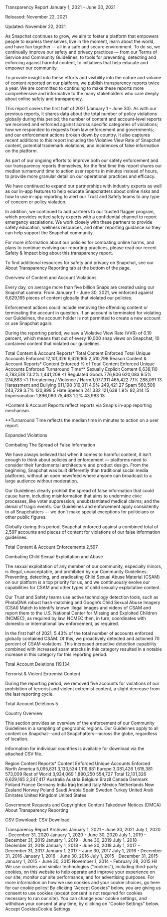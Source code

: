 Transparency Report
January 1, 2021 – June 30, 2021

Released: November 22, 2021

Updated: November 22, 2021

As Snapchat continues to grow, we aim to foster a platform that empowers people to express themselves, live in the moment, learn about the world, and have fun together -- all in a safe and secure environment. To do so, we continually improve our safety and privacy practices — from our Terms of Service and Community Guidelines, to tools for preventing, detecting and enforcing against harmful content, to initiatives that help educate and empower our community. 

To provide insight into these efforts and visibility into the nature and volume of content reported on our platform, we publish transparency reports twice a year. We are committed to continuing to make these reports more comprehensive and informative to the many stakeholders who care deeply about online safety and transparency. 

This report covers the first half of 2021 (January 1 - June 30). As with our previous reports, it shares data about the total number of policy violations globally during this period; the number of content and account-level reports we received and enforced against across specific categories of violations; how we responded to requests from law enforcement and governments; and our enforcement actions broken down by country. It also captures recent additions to this report including the Violative View Rate of Snapchat content, potential trademark violations, and incidences of false information on the platform. 

As part of our ongoing efforts to improve both our safety enforcement and our transparency reports themselves, for the first time this report shares our median turnaround time to action user reports in minutes instead of hours, to provide more granular detail on our operational practices and efficacy. 

We have continued to expand our partnerships with industry experts as well as our in-app features to help educate Snapchatters about online risks and how to use in-app reporting to alert our Trust and Safety teams to any type of concern or policy violation.


In addition, we continued to add partners to our trusted flagger program, which provides vetted safety experts with a confidential channel to report emergency escalations. We work closely with these partners to provide safety education, wellness resources, and other reporting guidance so they can help support the Snapchat community. 

For more information about our policies for combating online harms, and plans to continue evolving our reporting practices, please read our recent Safety & Impact blog about this transparency report. 


To find additional resources for safety and privacy on Snapchat, see our About Transparency Reporting tab at the bottom of the page.

Overview of Content and Account Violations

Every day, on average more than five billion Snaps are created using our Snapchat camera. From January 1 - June 30, 2021, we enforced against 6,629,165 pieces of content globally that violated our policies.

Enforcement actions could include removing the offending content or terminating the account in question. If an account is terminated for violating our Guidelines, the account holder is not permitted to create a new account or use Snapchat again. 

During the reporting period, we saw a Violative View Rate (VVR) of 0.10 percent, which means that out of every 10,000 snap views on Snapchat, 10 contained content that violated our guidelines. 

Total Content & Account Reports*	Total Content Enforced	Total Unique Accounts Enforced
 12,101,326	6,629,165	2,510,798
Reason	Content & Account Reports*	Content Enforced	% of Total Content Enforced	Unique Accounts Enforced	Turnaround Time**
Sexually Explicit Content	6,638,110	4,783,518	73.2%	1,441,208	<1
Regulated Goods	776,806	620,083	9.5%	274,883	<1
Threatening / Violence / Harm	1,077,311	465,422	7.1%	288,091	13
Harassment and Bullying	911,198	319,311	4.9%	249,421	27
Spam	560,509	243,729	3.7%	120,898	5
Hate Speech	241,332	121,639	1.9%	92,314	15
Impersonation	1,896,060	75,463	1.2%	43,983	13

*Content & Account Reports reflect reports via Snap's in-app reporting mechanism.

**Turnaround Time reflects the median time in minutes to action on a user report.

Expanded Violations

Combating The Spread of False Information

We have always believed that when it comes to harmful content, it isn’t enough to think about policies and enforcement — platforms need to consider their fundamental architecture and product design. From the beginning, Snapchat was built differently than traditional social media platforms, without an open newsfeed where anyone can broadcast to a large audience without moderation.

Our Guidelines clearly prohibit the spread of false information that could cause harm, including misinformation that aims to undermine civic processes, like voter suppression; unsubstantiated medical claims; and the denial of tragic events. Our Guidelines and enforcement apply consistently to all Snapchatters — we don’t make special exceptions for politicians or other public figures. 

Globally during this period, Snapchat enforced against a combined total of 2,597 accounts and pieces of content for violations of our false information guidelines. 

Total Content & Account Enforcements	2,597

Combating Child Sexual Exploitation and Abuse

The sexual exploitation of any member of our community, especially minors, is illegal, unacceptable, and prohibited by our Community Guidelines. Preventing, detecting, and eradicating Child Sexual Abuse Material (CSAM) on our platform is a top priority for us, and we continuously evolve our capabilities for CSAM and other types of child sexually exploitative content. 

Our Trust and Safety teams use active technology detection tools, such as PhotoDNA robust hash-matching and Google’s Child Sexual Abuse Imagery (CSAI) Match to identify known illegal images and videos of CSAM and report them to the U.S. National Center for Missing and Exploited Children (NCMEC), as required by law. NCMEC then, in turn, coordinates with domestic or international law enforcement, as required. 

In the first half of 2021, 5.43% of the total number of accounts enforced globally contained CSAM. Of this, we proactively detected and actioned 70 percent of CSAM violations. This increased proactive detection capability combined with increased spam attacks in this category resulted in a notable increase in this category for this reporting period.

Total Account Deletions	119,134

Terrorist & Violent Extremist Content

During the reporting period, we removed five accounts for violations of our prohibition of terrorist and violent extremist content, a slight decrease from the last reporting cycle. 

Total Account Deletions	5

Country Overview

This section provides an overview of the enforcement of our Community Guidelines in a sampling of geographic regions. Our Guidelines apply to all content on Snapchat—and all Snapchatters—across the globe, regardless of location. 

Information for individual countries is available for download via the attached CSV file.

Region	Content Reports*	Content Enforced	Unique Accounts Enforced
North America	5,095,831	3,133,534	1,119,681
Europe	3,081,426	1,615,381	573,009
Rest of World	3,924,069	1,880,250	554,727
Total	12,101,326	6,629,165	2,247,417
Australia
Austria
Belgium
Brazil
Canada
Denmark
Finland
France
Germany
India
Iraq
Ireland
Italy
Mexico
Netherlands
New Zealand
Norway
Poland
Saudi Arabia
Spain
Sweden
Turkey
United Arab Emirates
United Kingdom
United States

Government Requests and Copyrighted Content Takedown Notices (DMCA)
About Transparency Reporting

CSV Download:
CSV Download

Transparency Report Archives
January 1, 2021 - June 30, 2021
July 1, 2020 - December 31, 2020
January 1, 2020 - June 30, 2020
July 1, 2019 - December 31, 2019
January 1, 2019 - June 30, 2019
July 1, 2018 - December 31, 2018
January 1, 2018 - June 30, 2018
July 1, 2017 - December 31, 2017
January 1, 2017 - June 30, 2017
July 1, 2016 - December 31, 2016
January 1, 2016 - June 30, 2016
July 1, 2015 - December 31, 2015
January 1, 2015 - June 30, 2015
November 1, 2014 - February 28, 2015
Hi! We use cookies and similar technologies (“cookies”), including third-party cookies, on this website to help operate and improve your experience on our site, monitor our site performance, and for advertising purposes. For more information on how we use cookies and your cookie choices, go here for our cookie policy! By clicking "Accept Cookies" below, you are giving us consent to use cookies (except consent is not required for cookies necessary to run our site). You can change your cookie settings, and withdraw your consent at any time, by clicking on “Cookie Settings” below.
Accept CookiesCookie Settings